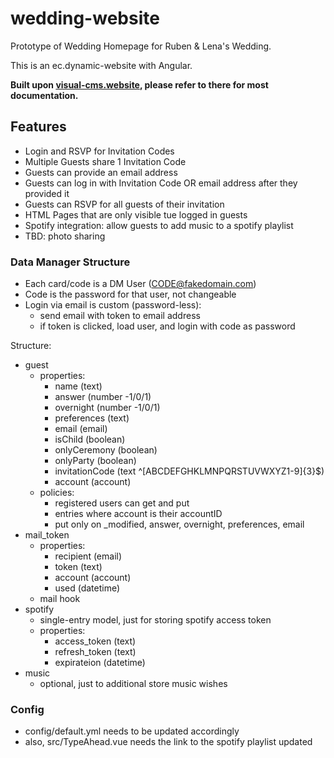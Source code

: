 # wedding-website

Prototype of Wedding Homepage for Ruben & Lena's Wedding.

This is an ec.dynamic-website with Angular.

**Built upon [visual-cms.website](https://github.com/entrecode/visual-cms.website), please refer to there for most documentation.**

## Features
- Login and RSVP for Invitation Codes
- Multiple Guests share 1 Invitation Code
- Guests can provide an email address
- Guests can log in with Invitation Code OR email address after they provided it
- Guests can RSVP for all guests of their invitation
- HTML Pages that are only visible tue logged in guests
- Spotify integration: allow guests to add music to a spotify playlist
- TBD: photo sharing

### Data Manager Structure

- Each card/code is a DM User (CODE@fakedomain.com)
- Code is the password for that user, not changeable
- Login via email is custom (password-less):
  - send email with token to email address
  - if token is clicked, load user, and login with code as password

Structure: 

- guest
  - properties:
    - name (text)
    - answer (number -1/0/1)
    - overnight (number -1/0/1)
    - preferences (text)
    - email (email)
    - isChild (boolean)
    - onlyCeremony (boolean)
    - onlyParty (boolean)
    - invitationCode (text ^[ABCDEFGHKLMNPQRSTUVWXYZ1-9]{3}$)
    - account (account)
  - policies:
    - registered users can get and put
    - entries where account is their accountID
    - put only on _modified, answer, overnight, preferences, email
- mail_token
  - properties:
    - recipient (email)
    - token (text)
    - account (account)
    - used (datetime)
  - mail hook
- spotify
  - single-entry model, just for storing spotify access token
  - properties:
    - access_token (text)
    - refresh_token (text)
    - expirateion (datetime)
- music
  - optional, just to additional store music wishes


### Config
- config/default.yml needs to be updated accordingly
- also, src/TypeAhead.vue needs the link to the spotify playlist updated